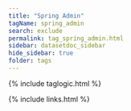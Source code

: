 ```yaml
---
title: "Spring Admin"
tagName: spring_admin
search: exclude
permalink: tag_spring_admin.html
sidebar: datasetdoc_sidebar
hide_sidebar: true
folder: tags
---
```

{% include taglogic.html %}

{% include links.html %}
